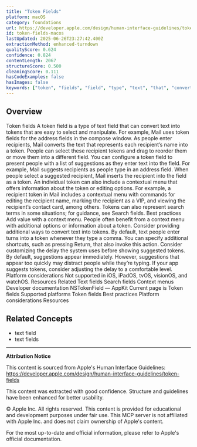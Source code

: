 ```yaml
---
title: "Token Fields"
platform: macOS
category: foundations
url: https://developer.apple.com/design/human-interface-guidelines/token-fields
id: token-fields-macos
lastUpdated: 2025-06-26T23:27:42.400Z
extractionMethod: enhanced-turndown
qualityScore: 0.624
confidence: 0.824
contentLength: 2067
structureScore: 0.500
cleaningScore: 0.111
hasCodeExamples: false
hasImages: false
keywords: ["token", "fields", "field", "type", "text", "that", "convert", "into", "tokens", "easy"]
---
```

## Overview

Token fields A token field is a type of text field that can convert text into tokens that are easy to select and manipulate. For example, Mail uses token fields for the address fields in the compose window. As people enter recipients, Mail converts the text that represents each recipient’s name into a token. People can select these recipient tokens and drag to reorder them or move them into a different field. You can configure a token field to present people with a list of suggestions as they enter text into the field. For example, Mail suggests recipients as people type in an address field. When people select a suggested recipient, Mail inserts the recipient into the field as a token. An individual token can also include a contextual menu that offers information about the token or editing options. For example, a recipient token in Mail includes a contextual menu with commands for editing the recipient name, marking the recipient as a VIP, and viewing the recipient’s contact card, among others. Tokens can also represent search terms in some situations; for guidance, see Search fields. Best practices Add value with a context menu. People often benefit from a context menu with additional options or information about a token. Consider providing additional ways to convert text into tokens. By default, text people enter turns into a token whenever they type a comma. You can specify additional shortcuts, such as pressing Return, that also invoke this action. Consider customizing the delay the system uses before showing suggested tokens. By default, suggestions appear immediately. However, suggestions that appear too quickly may distract people while they’re typing. If your app suggests tokens, consider adjusting the delay to a comfortable level. Platform considerations Not supported in iOS, iPadOS, tvOS, visionOS, and watchOS. Resources Related Text fields Search fields Context menus Developer documentation NSTokenField — AppKit Current page is Token fields Supported platforms Token fields Best practices Platform considerations Resources

## Related Concepts

- text field
- text fields

---

**Attribution Notice**

This content is sourced from Apple's Human Interface Guidelines: https://developer.apple.com/design/human-interface-guidelines/token-fields

This content was extracted with good confidence. Structure and guidelines have been enhanced for better usability.

© Apple Inc. All rights reserved. This content is provided for educational and development purposes under fair use. This MCP server is not affiliated with Apple Inc. and does not claim ownership of Apple's content.

For the most up-to-date and official information, please refer to Apple's official documentation.
